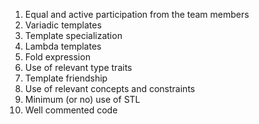 1. Equal and active participation from the team members
2. Variadic templates
3. Template specialization
4. Lambda templates
5. Fold expression
6. Use of relevant type traits
7. Template friendship
8. Use of relevant concepts and constraints
9. Minimum (or no) use of STL
10. Well commented code
